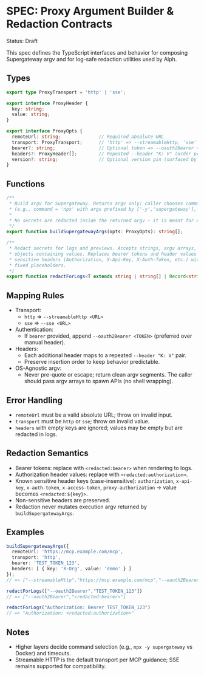 # SPEC: Proxy Argument Builder & Redaction Contracts

Status: Draft

This spec defines the TypeScript interfaces and behavior for composing Supergateway argv and for log-safe redaction utilities used by Alph.

## Types

```ts
export type ProxyTransport = 'http' | 'sse';

export interface ProxyHeader {
  key: string;
  value: string;
}

export interface ProxyOpts {
  remoteUrl: string;              // Required absolute URL
  transport: ProxyTransport;      // 'http' => --streamableHttp, 'sse' => --sse
  bearer?: string;                // Optional token => --oauth2Bearer <TOKEN>
  headers?: ProxyHeader[];        // Repeated --header "K: V" (order preserved)
  version?: string;               // Optional version pin (surfaced by higher layer)
}
```

## Functions

```ts
/**
 * Build argv for Supergateway. Returns argv only; caller chooses command
 * (e.g., command = 'npx' with args prefixed by ['-y','supergateway'], or Docker).
 *
 * No secrets are redacted inside the returned argv — it is meant for execution.
 */
export function buildSupergatewayArgs(opts: ProxyOpts): string[];

/**
 * Redact secrets for logs and previews. Accepts strings, argv arrays, or
 * objects containing values. Replaces bearer tokens and header values for
 * sensitive headers (Authorization, X-Api-Key, X-Auth-Token, etc.) with
 * fixed placeholders.
 */
export function redactForLogs<T extends string | string[] | Record<string, unknown>>(x: T): T;
```

## Mapping Rules

- Transport:
  - `http` ⇒ `--streamableHttp <URL>`
  - `sse`  ⇒ `--sse <URL>`
- Authentication:
  - If `bearer` provided, append `--oauth2Bearer <TOKEN>` (preferred over manual header).
- Headers:
  - Each additional header maps to a repeated `--header "K: V"` pair.
  - Preserve insertion order to keep behavior predictable.
- OS-Agnostic argv:
  - Never pre-quote or escape; return clean argv segments. The caller should pass argv arrays to spawn APIs (no shell wrapping).

## Error Handling

- `remoteUrl` must be a valid absolute URL; throw on invalid input.
- `transport` must be `http` or `sse`; throw on invalid value.
- `headers` with empty keys are ignored; values may be empty but are redacted in logs.

## Redaction Semantics

- Bearer tokens: replace with `<redacted:bearer>` when rendering to logs.
- Authorization header values: replace with `<redacted:authorization>`.
- Known sensitive header keys (case-insensitive): `authorization`, `x-api-key`, `x-auth-token`, `x-access-token`, `proxy-authorization` → value becomes `<redacted:${key}>`.
- Non-sensitive headers are preserved.
- Redaction never mutates execution argv returned by `buildSupergatewayArgs`.

## Examples

```ts
buildSupergatewayArgs({
  remoteUrl: 'https://mcp.example.com/mcp',
  transport: 'http',
  bearer: 'TEST_TOKEN_123',
  headers: [ { key: 'X-Org', value: 'demo' } ]
});
// => ["--streamableHttp","https://mcp.example.com/mcp","--oauth2Bearer","TEST_TOKEN_123","--header","X-Org: demo"]

redactForLogs(["--oauth2Bearer","TEST_TOKEN_123"])
// => ["--oauth2Bearer","<redacted:bearer>"]

redactForLogs("Authorization: Bearer TEST_TOKEN_123")
// => "Authorization: <redacted:authorization>"
```

## Notes

- Higher layers decide command selection (e.g., `npx -y supergateway` vs Docker) and timeouts.
- Streamable HTTP is the default transport per MCP guidance; SSE remains supported for compatibility.
